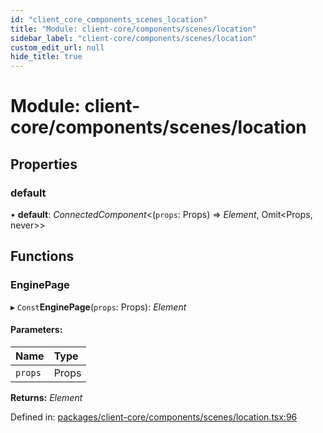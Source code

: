 ```yaml
---
id: "client_core_components_scenes_location"
title: "Module: client-core/components/scenes/location"
sidebar_label: "client-core/components/scenes/location"
custom_edit_url: null
hide_title: true
---
```


# Module: client-core/components/scenes/location

## Properties

### default

• **default**: *ConnectedComponent*<(`props`: Props) => *Element*, Omit<Props, never\>\>

## Functions

### EnginePage

▸ `Const`**EnginePage**(`props`: Props): *Element*

#### Parameters:

Name | Type |
:------ | :------ |
`props` | Props |

**Returns:** *Element*

Defined in: [packages/client-core/components/scenes/location.tsx:96](https://github.com/xr3ngine/xr3ngine/blob/9d253dc38/packages/client-core/components/scenes/location.tsx#L96)
